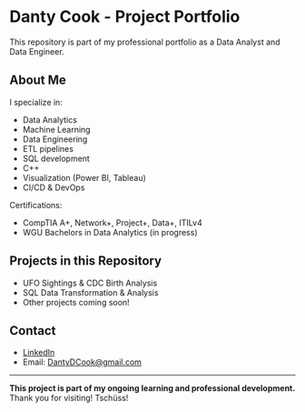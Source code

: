 # Danty Cook - Project Portfolio

This repository is part of my professional portfolio as a Data Analyst and Data Engineer.

## About Me

I specialize in:

- Data Analytics
- Machine Learning
- Data Engineering
- ETL pipelines
- SQL development
- C++
- Visualization (Power BI, Tableau)
- CI/CD & DevOps

Certifications:

- CompTIA A+, Network+, Project+, Data+, ITILv4
- WGU Bachelors in Data Analytics (in progress)

## Projects in this Repository

- UFO Sightings & CDC Birth Analysis
- SQL Data Transformation & Analysis
- Other projects coming soon!

## Contact

- [LinkedIn](https://www.linkedin.com/in/dantydcook)
- Email: DantyDCook@gmail.com

---

**This project is part of my ongoing learning and professional development.**  
Thank you for visiting!
Tschüss!

